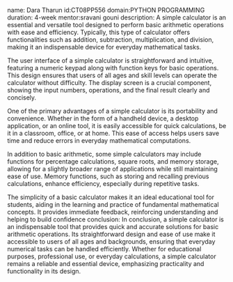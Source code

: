 name: Dara Tharun
id:CT08PP556
domain:PYTHON PROGRAMMING
duration: 4-week
mentor:sravani gouni
description:
A simple calculator is an essential and versatile tool designed to perform basic arithmetic operations with ease and efficiency. Typically, this type of calculator offers functionalities such as addition, subtraction, multiplication, and division, making it an indispensable device for everyday mathematical tasks.

The user interface of a simple calculator is straightforward and intuitive, featuring a numeric keypad along with function keys for basic operations. This design ensures that users of all ages and skill levels can operate the calculator without difficulty. The display screen is a crucial component, showing the input numbers, operations, and the final result clearly and concisely.

One of the primary advantages of a simple calculator is its portability and convenience. Whether in the form of a handheld device, a desktop application, or an online tool, it is easily accessible for quick calculations, be it in a classroom, office, or at home. This ease of access helps users save time and reduce errors in everyday mathematical computations.

In addition to basic arithmetic, some simple calculators may include functions for percentage calculations, square roots, and memory storage, allowing for a slightly broader range of applications while still maintaining ease of use. Memory functions, such as storing and recalling previous calculations, enhance efficiency, especially during repetitive tasks.

The simplicity of a basic calculator makes it an ideal educational tool for students, aiding in the learning and practice of fundamental mathematical concepts. It provides immediate feedback, reinforcing understanding and helping to build confidence
conclusion:
In conclusion, a simple calculator is an indispensable tool that provides quick and accurate solutions for basic arithmetic operations. Its straightforward design and ease of use make it accessible to users of all ages and backgrounds, ensuring that everyday numerical tasks can be handled efficiently. Whether for educational purposes, professional use, or everyday calculations, a simple calculator remains a reliable and essential device, emphasizing practicality and functionality in its design.
